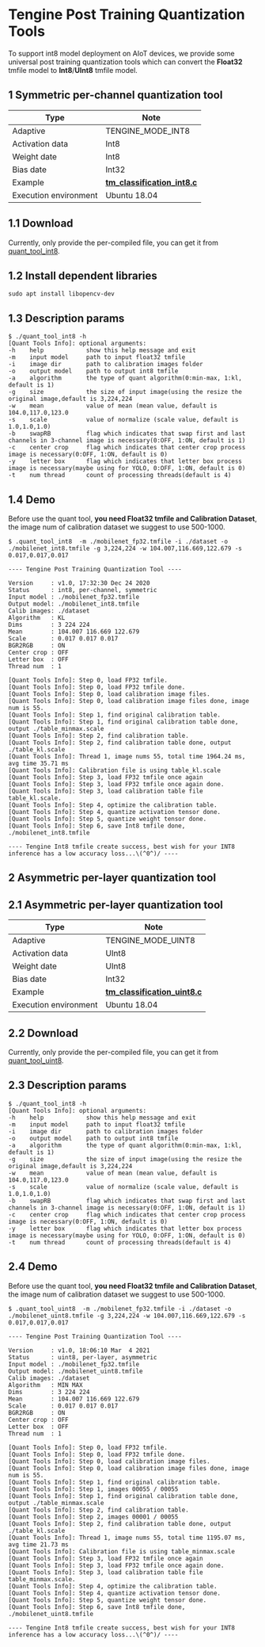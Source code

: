 # Tengine Post Training Quantization Tools

To support int8 model deployment on AIoT devices, we provide some universal post training quantization tools which can convert the **Float32** tmfile model to **Int8**/**UInt8** tmfile model.

## 1 Symmetric per-channel quantization tool

| Type                  | Note                                                         |
| --------------------- | ------------------------------------------------------------ |
| Adaptive              | TENGINE_MODE_INT8                                            |
| Activation data       | Int8                                                         |
| Weight date           | Int8                                                         |
| Bias date             | Int32                                                        |
| Example               | [**tm_classification_int8.c**](https://github.com/OAID/Tengine/blob/tengine-lite/examples/tm_classification_int8.c) |
| Execution environment | Ubuntu 18.04                                                 |

## 1.1 Download

Currently, only provide the per-compiled file, you can get it from [quant_tool_int8](https://github.com/OAID/Tengine/releases/download/lite-v1.3/quant_tool_int8).

## 1.2 Install dependent libraries

```
sudo apt install libopencv-dev
```

## 1.3 Description params

```
$ ./quant_tool_int8 -h
[Quant Tools Info]: optional arguments:
-h    help            show this help message and exit
-m    input model     path to input float32 tmfile
-i    image dir       path to calibration images folder
-o    output model    path to output int8 tmfile
-a    algorithm       the type of quant algorithm(0:min-max, 1:kl, default is 1)
-g    size            the size of input image(using the resize the original image,default is 3,224,224
-w    mean            value of mean (mean value, default is 104.0,117.0,123.0
-s    scale           value of normalize (scale value, default is 1.0,1.0,1.0)
-b    swapRB          flag which indicates that swap first and last channels in 3-channel image is necessary(0:OFF, 1:ON, default is 1)
-c    center crop     flag which indicates that center crop process image is necessary(0:OFF, 1:ON, default is 0)
-y    letter box      flag which indicates that letter box process image is necessary(maybe using for YOLO, 0:OFF, 1:ON, default is 0)
-t    num thread      count of processing threads(default is 4)
```

## 1.4 Demo

Before use the quant tool, **you need Float32 tmfile and Calibration Dataset**, the image num of calibration dataset we suggest to use 500-1000.

```
$ .quant_tool_int8  -m ./mobilenet_fp32.tmfile -i ./dataset -o ./mobilenet_int8.tmfile -g 3,224,224 -w 104.007,116.669,122.679 -s 0.017,0.017,0.017

---- Tengine Post Training Quantization Tool ----

Version     : v1.0, 17:32:30 Dec 24 2020
Status      : int8, per-channel, symmetric
Input model : ./mobilenet_fp32.tmfile
Output model: ./mobilenet_int8.tmfile
Calib images: ./dataset
Algorithm   : KL
Dims        : 3 224 224
Mean        : 104.007 116.669 122.679
Scale       : 0.017 0.017 0.017
BGR2RGB     : ON
Center crop : OFF
Letter box  : OFF
Thread num  : 1

[Quant Tools Info]: Step 0, load FP32 tmfile.
[Quant Tools Info]: Step 0, load FP32 tmfile done.
[Quant Tools Info]: Step 0, load calibration image files.
[Quant Tools Info]: Step 0, load calibration image files done, image num is 55.
[Quant Tools Info]: Step 1, find original calibration table.
[Quant Tools Info]: Step 1, find original calibration table done, output ./table_minmax.scale
[Quant Tools Info]: Step 2, find calibration table.
[Quant Tools Info]: Step 2, find calibration table done, output ./table_kl.scale
[Quant Tools Info]: Thread 1, image nums 55, total time 1964.24 ms, avg time 35.71 ms
[Quant Tools Info]: Calibration file is using table_kl.scale
[Quant Tools Info]: Step 3, load FP32 tmfile once again
[Quant Tools Info]: Step 3, load FP32 tmfile once again done.
[Quant Tools Info]: Step 3, load calibration table file table_kl.scale.
[Quant Tools Info]: Step 4, optimize the calibration table.
[Quant Tools Info]: Step 4, quantize activation tensor done.
[Quant Tools Info]: Step 5, quantize weight tensor done.
[Quant Tools Info]: Step 6, save Int8 tmfile done, ./mobilenet_int8.tmfile

---- Tengine Int8 tmfile create success, best wish for your INT8 inference has a low accuracy loss...\(^0^)/ ----
```

## 2 Asymmetric per-layer quantization tool

## 2.1 Asymmetric per-layer quantization tool

| Type                  | Note                                                         |
| --------------------- | ------------------------------------------------------------ |
| Adaptive              | TENGINE_MODE_UINT8                                           |
| Activation data       | UInt8                                                        |
| Weight date           | UInt8                                                        |
| Bias date             | Int32                                                        |
| Example               | [**tm_classification_uint8.c**](https://github.com/OAID/Tengine/blob/tengine-lite/examples/tm_classification_uint8.c) |
| Execution environment | Ubuntu 18.04                                                 |

## 2.2 Download

Currently, only provide the per-compiled file, you can get it from [quant_tool_uint8](https://github.com/OAID/Tengine/releases/download/lite-v1.3/quant_tool_uint8).

## 2.3 Description params

```
$ ./quant_tool_int8 -h
[Quant Tools Info]: optional arguments:
-h    help            show this help message and exit
-m    input model     path to input float32 tmfile
-i    image dir       path to calibration images folder
-o    output model    path to output int8 tmfile
-a    algorithm       the type of quant algorithm(0:min-max, 1:kl, default is 1)
-g    size            the size of input image(using the resize the original image,default is 3,224,224
-w    mean            value of mean (mean value, default is 104.0,117.0,123.0
-s    scale           value of normalize (scale value, default is 1.0,1.0,1.0)
-b    swapRB          flag which indicates that swap first and last channels in 3-channel image is necessary(0:OFF, 1:ON, default is 1)
-c    center crop     flag which indicates that center crop process image is necessary(0:OFF, 1:ON, default is 0)
-y    letter box      flag which indicates that letter box process image is necessary(maybe using for YOLO, 0:OFF, 1:ON, default is 0)
-t    num thread      count of processing threads(default is 4)
```

## 2.4 Demo

Before use the quant tool, **you need Float32 tmfile and Calibration Dataset**, the image num of calibration dataset we suggest to use 500-1000.

```
$ .quant_tool_uint8  -m ./mobilenet_fp32.tmfile -i ./dataset -o ./mobilenet_uint8.tmfile -g 3,224,224 -w 104.007,116.669,122.679 -s 0.017,0.017,0.017

---- Tengine Post Training Quantization Tool ----

Version     : v1.0, 18:06:10 Mar  4 2021
Status      : uint8, per-layer, asymmetric
Input model : ./mobilenet_fp32.tmfile
Output model: ./mobilenet_uint8.tmfile
Calib images: ./dataset
Algorithm   : MIN MAX
Dims        : 3 224 224
Mean        : 104.007 116.669 122.679
Scale       : 0.017 0.017 0.017
BGR2RGB     : ON
Center crop : OFF
Letter box  : OFF
Thread num  : 1

[Quant Tools Info]: Step 0, load FP32 tmfile.
[Quant Tools Info]: Step 0, load FP32 tmfile done.
[Quant Tools Info]: Step 0, load calibration image files.
[Quant Tools Info]: Step 0, load calibration image files done, image num is 55.
[Quant Tools Info]: Step 1, find original calibration table.
[Quant Tools Info]: Step 1, images 00055 / 00055
[Quant Tools Info]: Step 1, find original calibration table done, output ./table_minmax.scale
[Quant Tools Info]: Step 2, find calibration table.
[Quant Tools Info]: Step 2, images 00001 / 00055
[Quant Tools Info]: Step 2, find calibration table done, output ./table_kl.scale
[Quant Tools Info]: Thread 1, image nums 55, total time 1195.07 ms, avg time 21.73 ms
[Quant Tools Info]: Calibration file is using table_minmax.scale
[Quant Tools Info]: Step 3, load FP32 tmfile once again
[Quant Tools Info]: Step 3, load FP32 tmfile once again done.
[Quant Tools Info]: Step 3, load calibration table file table_minmax.scale.
[Quant Tools Info]: Step 4, optimize the calibration table.
[Quant Tools Info]: Step 4, quantize activation tensor done.
[Quant Tools Info]: Step 5, quantize weight tensor done.
[Quant Tools Info]: Step 6, save Int8 tmfile done, ./mobilenet_uint8.tmfile

---- Tengine Int8 tmfile create success, best wish for your INT8 inference has a low accuracy loss...\(^0^)/ ----
```
